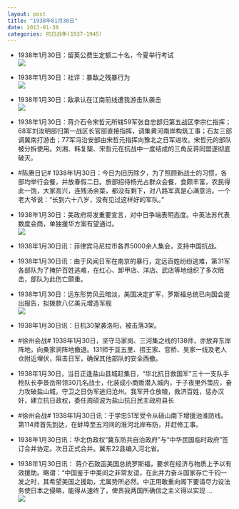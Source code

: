 ```yaml
---
layout: post
title: "1938年01月30日"
date: 2013-01-30
categories: 抗日战争(1937-1945)
---
```


<meta name="referrer" content="no-referrer" />

- 1938年1月30日：留英公费生定额二十名，今夏举行考试 <br/><img src="https://ww3.sinaimg.cn/large/aca367d8jw1e1bzjypuzyj.jpg" />

- 1938年1月30日：社评：暴敌之残暴行为 <br/><img src="https://ww3.sinaimg.cn/large/aca367d8jw1e1bxtkm1cyj.jpg" />

- 1938年1月30日：敌承认在江南前线遭我游击队袭击 <br/><img src="https://ww3.sinaimg.cn/large/aca367d8jw1e1bw2yqbhtj.jpg" />

- 1938年1月30日：蒋介石令宋哲元所辖59军张自忠部归第五战区李宗仁指挥；68军刘汝明部归第一战区长官部直接指挥，调集黄河南岸构筑工事；石友三部调冀南打游击；77军冯治安部由宋哲元指挥向豫北之日军进攻。宋哲元的部队被分拆使用。刘湘、韩复榘、宋哲元在抗战中一度结成的三角反蒋同盟遂彻底破灭。 

- #陈赓日记# 1938年1月30日：今日为旧历除夕，为了照顾新战士的习惯，各部均举行会餐，并放春假二日。旅部招待杨光占群众会餐，食颇丰富，农民得此一饱，大家高兴，连残汤余菜，都没有剩下，对八路军真是心满意洽。一个老大爷说：“长到六十八岁，没有见过这样好的军队。” 

- 1938年1月30日：美政府将发重要宣言，对中日争端表明态度。中英法苏代表数度会商，单独援华方案有望通过。 <br/><img src="https://ww3.sinaimg.cn/large/aca367d8jw1e1bsm648knj.jpg" />

- 1938年1月30日讯：菲律宾马尼拉市各界5000余人集会，支持中国抗战。 

- 1938年1月30日讯：由于风闻日军在南京的暴行，定远百姓纷纷逃难，第31军各部队为了掩护百姓逃难，在红心、卸甲店、洋店、武店等地组织了多次阻击，部队为此伤亡颇重。 

- 1938年1月30日：远东形势风云暗淡，美国决定扩军，罗斯福总统已向国会提出报告，拟拨款八亿美元增造军舰 <br/><img src="https://ww2.sinaimg.cn/large/aca367d8jw1e1bi7umfz9j.jpg" />

- 1938年1月30日讯：日机30架袭洛阳，被击落3架。 

- #徐州会战# 1938年1月30日，坚守马家岗、三河集之线的138师，亦放弃东岸阵地，向桑家涧阵地撤退。131师于亘五里、捞王家、官桥、吴家一线及老人仓附近埋伏，阻击日军，确保其他部队的安全西撤。 

- 1938年1月30日，当日正逢盐山县城赶集日，“华北抗日救国军”三十一支队手 枪队长李景岳带领30几名战士，化装成小商贩潜入城内，于子夜里外策应，奋力攻破盐山城，守卫之日伪军逃归沧州。我军开仓放粮，救济百姓，惩办汉奸，建立抗日政权，委任周硕波为盐山抗日民主政府县长 

- #徐州会战# 1938年1月30日讯：于学忠51军受令从砀山南下增援池淮防线。第114师首先到达，在蚌埠至五河间的淮河北岸布防，并赶修工事。 

- 1938年1月30日讯：华北伪政权“冀东防共自治政府”与“中华民国临时政府”签订合并协定。次日正式合并。冀东22县编入河北省。  

- 1938年1月30日讯： 蒋介石致函美国总统罗斯福，要求在经济与物质上予以有效援助。略谓：“中国鉴于中美间之非常友谊，在此并力奋斗国家存亡千钧一发之时，其希望美国之援助，尤属势所必然。中正用敢重向阁下要请尽力设法务使日本之侵略，能得从速终了，俾贵我两国所确信之主义得以实现 ...  <br/><img src="https://ww2.sinaimg.cn/large/aca367d8jw1e1b7sz2rsrj.jpg" />

